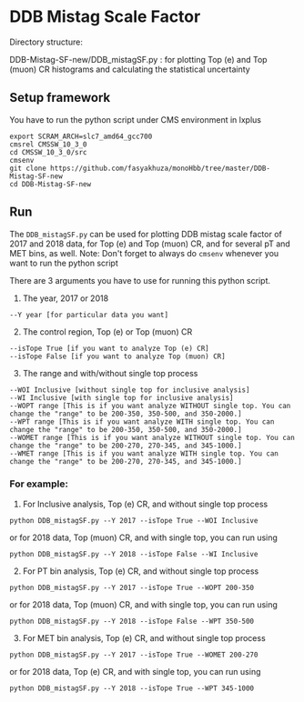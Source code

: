 # DDB Mistag Scale Factor

Directory structure: 

DDB-Mistag-SF-new/DDB_mistagSF.py : for plotting Top (e) and Top (muon) CR histograms and calculating the statistical uncertainty

## Setup framework 
You have to run the python script under CMS environment in lxplus

```
export SCRAM_ARCH=slc7_amd64_gcc700
cmsrel CMSSW_10_3_0
cd CMSSW_10_3_0/src
cmsenv
git clone https://github.com/fasyakhuza/monoHbb/tree/master/DDB-Mistag-SF-new
cd DDB-Mistag-SF-new
```

## Run
The `DDB_mistagSF.py` can be used for plotting DDB mistag scale factor of 2017 and 2018 data, for Top (e) and Top (muon) CR, and for several pT and MET bins, as well.
Note: Don't forget to always do `cmsenv` whenever you want to run the python script

There are 3 arguments you have to use for running this python script.
1. The year, 2017 or 2018
```
--Y year [for particular data you want]
```
2. The control region, Top (e) or Top (muon) CR
```
--isTope True [if you want to analyze Top (e) CR]
--isTope False [if you want to analyze Top (muon) CR]
```
3. The range and with/without single top process
```
--WOI Inclusive [without single top for inclusive analysis]
--WI Inclusive [with single top for inclusive analysis]
--WOPT range [This is if you want analyze WITHOUT single top. You can change the "range" to be 200-350, 350-500, and 350-2000.]
--WPT range [This is if you want analyze WITH single top. You can change the "range" to be 200-350, 350-500, and 350-2000.]
--WOMET range [This is if you want analyze WITHOUT single top. You can change the "range" to be 200-270, 270-345, and 345-1000.]
--WMET range [This is if you want analyze WITH single top. You can change the "range" to be 200-270, 270-345, and 345-1000.]
```

### For example:

1. For Inclusive analysis, Top (e) CR, and without single top process
```
python DDB_mistagSF.py --Y 2017 --isTope True --WOI Inclusive
```
or for 2018 data, Top (muon) CR, and with single top, you can run using
```
python DDB_mistagSF.py --Y 2018 --isTope False --WI Inclusive
```


2. For PT bin analysis, Top (e) CR, and without single top process
```
python DDB_mistagSF.py --Y 2017 --isTope True --WOPT 200-350
```
or for 2018 data, Top (muon) CR, and with single top, you can run using
```
python DDB_mistagSF.py --Y 2018 --isTope False --WPT 350-500
```


3. For MET bin analysis, Top (e) CR, and without single top process
```
python DDB_mistagSF.py --Y 2017 --isTope True --WOMET 200-270
```
or for 2018 data, Top (e) CR, and with single top, you can run using
```
python DDB_mistagSF.py --Y 2018 --isTope True --WPT 345-1000
```


